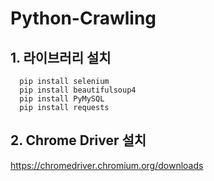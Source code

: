 # Python-Crawling

## 1. 라이브러리 설치
```
  pip install selenium
  pip install beautifulsoup4
  pip install PyMySQL
  pip install requests
```

## 2. Chrome Driver 설치
https://chromedriver.chromium.org/downloads
